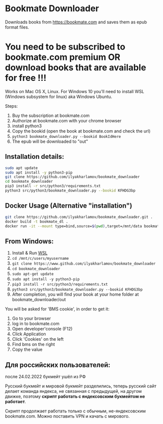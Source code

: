 # Bookmate Downloader
Downloads books from https://bookmate.com and saves them as epub format files.

# You need to be subscribed to bookmate.com premium OR download books that are available for free !!!
Works on Mac OS X, Linux.
For Windows 10 you'll need to install WSL (Windows subsystem for linux) aka Windows Ubuntu.

Steps:
1. Buy the subscription at bookmate.com
2. Authorize at bookmate.com with your chrome browser
3. install python3
4. Copy the bookid (open the book at bookmate.com and check the url)
5. `python3 bookmate_downloader.py --bookid BookIdHere`
6. The epub will be downloaded to "out"

## Installation details:
```bash
sudo apt update
sudo apt install -y python3-pip
git clone https://github.com/ilyakharlamov/bookmate_downloader
cd bookmate_downloader
pip3 install -r src/python3/requirements.txt
python3 src/python3/bookmate_downloader.py --bookid KFHDG3bp
```
## Docker Usage (Alternative "installation")
```bash
git clone https://github.com/ilyakharlamov/bookmate_downloader.git .
docker build -t bookmate_dl .
docker run -it --mount type=bind,source=$(pwd),target=/mnt/data bookmate_dl --bookid KFHDG3bp --log DEBUG --outdir /mnt/data
```

## From Windows:
1. Install & Run [WSL](https://docs.microsoft.com/en-us/windows/wsl/install-win10)
2. ```cd /mnt/c/users/myusername```
3. ```git clone https://www.github.com/ilyakharlamov/bookmate_downloader```
4. ```cd bookmate_downloader```
5. ```sudo apt-get update```
6. ```sudo apt install -y python3-pip```
7. ```pip3 install -r src/python3/requirements.txt```
8. ```python3 src/python3/bookmate_downloader.py --bookid KFHDG3bp```
9. After completion, you will find your book at your home folder at bookmate_downloader/out


You will be asked for 'BMS cookie', in order to get it:
1. Go to your browser
2. log in to bookmate.com
3. Open developer'console (F12)
4. Click Application
5. Click 'Cookies' on the left
6. Find bms on the right 
7. Copy the value

## Для российских пользователей:
после 24.02.2022 букмейт ушёл из РФ

Русский букмейт и мировой букмейт разделились, теперь русский сайт делает команда яндекса, не связанная с предыдущей, на другом движке, поэтому **скрипт работать с яндексовским букмейтом не работает**.

Скрипт продолжает работать только с обычным, не-яндексовским bookmate.com.
Можно поставить VPN и качать с мирового.
